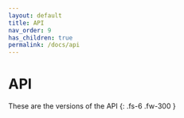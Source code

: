 ```yaml
---
layout: default
title: API
nav_order: 9
has_children: true
permalink: /docs/api
---
```


# API

These are the versions of the API
{: .fs-6 .fw-300 }
